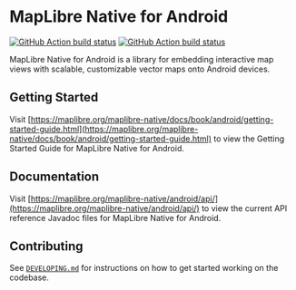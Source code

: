 # MapLibre Native for Android

[![GitHub Action build status](https://github.com/track-asia/trackasia-native/workflows/android-ci/badge.svg)](https://github.com/track-asia/trackasia-native/actions/workflows/android-ci.yml) [![GitHub Action build status](https://github.com/track-asia/trackasia-native/workflows/android-release/badge.svg)](https://github.com/track-asia/trackasia-native/actions/workflows/android-release.yml)

MapLibre Native for Android is a library for embedding interactive map views with scalable, customizable vector maps onto Android devices.

## Getting Started

Visit [https://maplibre.org/maplibre-native/docs/book/android/getting-started-guide.html](https://maplibre.org/maplibre-native/docs/book/android/getting-started-guide.html) to view the Getting Started Guide for MapLibre Native for Android.

## Documentation

Visit [https://maplibre.org/maplibre-native/android/api/](https://maplibre.org/maplibre-native/android/api/) to view the current API reference Javadoc files for MapLibre Native for Android.

## Contributing

See [`DEVELOPING.md`](./DEVELOPING.md) for instructions on how to get started working on the codebase.
